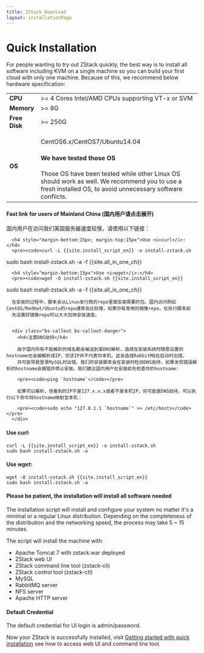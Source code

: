 ```yaml
---
title: ZStack Download
layout: installationPage
---
```


<h1 id="quickInstallation">Quick Installation</h1>

For people wanting to try out ZStack quickly, the best way is to install all software including KVM on a single machine so
you can build your first cloud with only one machine. Because of this, we recommend below hardware specification:

<table class="table table-striped table-bordered">
  <tr>
    <td><b>CPU</b></td>
    <td>>= 4 Cores Intel/AMD CPUs supporting VT-x or SVM</td>
  </tr>
  <tr>
    <td><b>Memory</b></td>
    <td>>= 8G</td>
  </tr>
  <tr>
    <td><b>Free Disk</b></td>
    <td>>= 250G</td>
  </tr>
  <tr>
    <td><b>OS</b></td>
    <td>
      <p>CentOS6.x/CentOS7/Ubuntu14.04</p>
      <div class="bs-callout bs-callout-info">
        <h4>We have tested those OS</h4>
        Those OS have been tested while other Linux OS should work as well.
        We recommend you to use a fresh installed OS, to avoid unnecessary software conflicts. 
      </div>
    </td>
  </tr>
</table>

<div class="bs-callout bs-callout-success">
  <h4 class="hand" data-toggle="collapse" data-target="#china">Fast link for users of Mainland China (国内用户请点击展开)</h4>
  <div id="china" class="collapse">
      国内用户在访问我们美国服务器速度较慢，请使用以下链接：
      
      <h4 style="margin-bottom:15px; margin-top:15px">Use <i>curl</i>:</h4>
      <pre><code>curl -L {{site.install_script_en}} -o install-zstack.sh
sudo bash install-zstack.sh -a -f {{site.all_in_one_ch}}</code></pre>
      
      <h4 style="margin-bottom:15px">Use <i>wget</i>:</h4>
      <pre><code>wget -O install-zstack.sh {{site.install_script_en}}
sudo bash install-zstack.sh -a -f {{site.all_in_one_ch}}</code></pre>
      
      在安装的过程中，脚本会从Linux发行商的repo里面安装需要的包。国内访问例如CentOS/RedHat/Ubuntu的repo通常会比较慢，如果你有常用的镜像repo，在执行脚本前
      先设置好镜像repo可以大大加快安装速度。
      
      
      <div class="bs-callout bs-callout-danger">
        <h4>注意DNS劫持</h4>
        
        由于国内所有不能解析的域名都会被送到某DNS解析，造成在安装系统时随意设置的hostname也会被解析成IP，但该IP并不代表你本机。这会造成RabbitMQ在启动时出错，
        并可能导致登录MySQL时出错。我们的安装脚本会在安装时检测DNS劫持，如果发现错误解析的hostname会报错并停止安装。我们建议国内用户在安装前先检查你的hostname:
        
        <pre><code>ping `hostname`</code></pre>
        
        如果可以解析，但看到的IP不是127.x.x.x或者不是本机IP，则可能是DNS劫持，可以执行以下命令将hostname映射至本机：
        
        <pre><code>sudo echo "127.0.1.1 `hostname`" >> /etc/hosts</code></pre>
      </div>
  </div>
</div>

#### Use *curl*:

    curl -L {{site.install_script_en}} -o install-zstack.sh
    sudo bash install-zstack.sh -a
    
#### Use *wget*:

    wget -O install-zstack.sh {{site.install_script_en}}
    sudo bash install-zstack.sh -a

    
<div class="bs-callout bs-callout-warning">
  <h4>Please be patient, the installation will install all software needed</h4>
  The installation script will install and configure your system no matter it's a minimal or a regular Linux distribution.
  Depending on the completeness of the distribution and the networking speed, the process may take 5 ~ 15 minutes. 
</div>


    
The script will install the machine with:

* Apache Tomcat 7 with zstack.war deployed
* ZStack web UI
* ZStack command line tool (zstack-cli)
* ZStack control tool (zstack-ctl)
* MySQL
* RabbitMQ server
* NFS server
* Apache HTTP server

<div class="bs-callout bs-callout-info">
  <h4>Default Credential</h4>
  
  The default credential for UI login is admin/password.
</div>

Now your ZStack is successfully installed, visit [Getting started with quick installation](../documentation/getstart-quick.html) see how to access web UI and command line tool.

